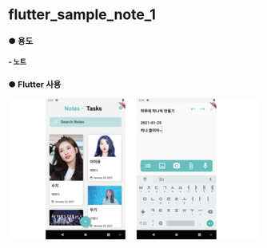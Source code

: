 # flutter_sample_note_1

### 	● 용도

#### 			- 노트

### 	● Flutter 사용

![flutter_sample_note_1](..\images\flutter_sample_note_1.png)
